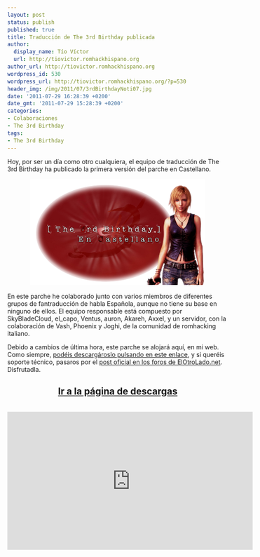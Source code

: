 ```yaml
---
layout: post
status: publish
published: true
title: Traducción de The 3rd Birthday publicada
author:
  display_name: Tío Víctor
  url: http://tiovictor.romhackhispano.org
author_url: http://tiovictor.romhackhispano.org
wordpress_id: 530
wordpress_url: http://tiovictor.romhackhispano.org/?p=530
header_img: /img/2011/07/3rdBirthdayNoti07.jpg
date: '2011-07-29 16:28:39 +0200'
date_gmt: '2011-07-29 15:28:39 +0200'
categories:
- Colaboraciones
- The 3rd Birthday
tags:
- The 3rd Birthday
---
```

Hoy, por ser un día como otro cualquiera, el equipo de traducción 
de The 3rd Birthday ha publicado la primera versión del parche en Castellano.

<center><img title="Logo promocional del parche de traducción de The 3rd Birthday"
 src="/img/2011/07/ImagenPromoParche-400px.png" width="400" height="242" /></center>

En este parche he colaborado junto con varios miembros de diferentes grupos 
de fantraducción de habla Española, aunque no tiene su base en ninguno de ellos. 
El equipo responsable está compuesto por SkyBladeCloud, el_capo, Ventus, auron, 
Akareh, Axxel, y un servidor, con la colaboración de Vash, Phoenix y Joghi, de 
la comunidad de romhacking italiano.

Debido a cambios de última hora, este parche se alojará aquí, en mi web. Como 
siempre, [podéis descargároslo pulsando en este 
enlace](http://tiovictor.romhackhispano.org/?page_id=259&amp;did=15), y si queréis 
soporte técnico, pasaros por el [post oficial en los foros de 
ElOtroLado.net](http://www.elotrolado.net/hilo_traducci-n-parasite-eve-the-3rd-birthday_1608975). 
Disfrutadla.

<h2 style="text-align: center;"><strong><a href="http://tiovictor.romhackhispano.org/the-3rd-birthday/">Ir a la página de descargas</a></strong></h2><br />
<center><iframe width="560" height="315" src="https://www.youtube-nocookie.com/embed/oH_8NQhil8s?rel=0" frameborder="0" allowfullscreen></iframe></center>
